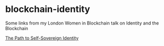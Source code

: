# blockchain-identity
Some links from my London Women in Blockchain talk on Identity and the Blockchain


[The Path to Self-Sovereign Identity](http://www.lifewithalacrity.com/2016/04/the-path-to-self-soverereign-identity.html)
